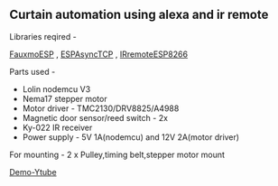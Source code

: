 Curtain automation using alexa and ir remote
------

Libraries reqired -

[FauxmoESP](https://bitbucket.org/xoseperez/fauxmoesp/src/master/) , [ESPAsyncTCP](https://github.com/me-no-dev/ESPAsyncTCP) , [IRremoteESP8266](https://github.com/crankyoldgit/IRremoteESP8266)

Parts used -

* Lolin nodemcu V3
* Nema17 stepper motor
* Motor driver - TMC2130/DRV8825/A4988
* Magnetic door sensor/reed switch - 2x
* Ky-022 IR receiver
* Power supply - 5V 1A(nodemcu) and 12V 2A(motor driver)

For mounting -
2 x Pulley,timing belt,stepper motor mount

[Demo-Ytube](https://www.youtube.com/watch?v=gUJ8PcOY5gA)
